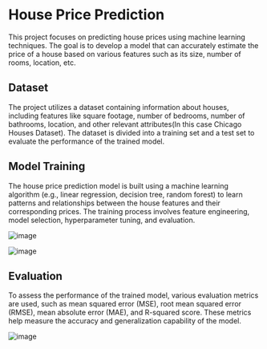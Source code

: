# House Price Prediction

This project focuses on predicting house prices using machine learning techniques. The goal is to develop a model that can accurately estimate the price of a house based on various features such as its size, number of rooms, location, etc.

## Dataset

The project utilizes a dataset containing information about houses, including features like square footage, number of bedrooms, number of bathrooms, location, and other relevant attributes(In this case Chicago Houses Dataset). The dataset is divided into a training set and a test set to evaluate the performance of the trained model.

## Model Training

The house price prediction model is built using a machine learning algorithm (e.g., linear regression, decision tree, random forest) to learn patterns and relationships between the house features and their corresponding prices. The training process involves feature engineering, model selection, hyperparameter tuning, and evaluation.

![image](https://github.com/rajath008/house-price-prediction-python/assets/106469287/62af98c3-7828-4c58-9c5f-0e6445f4efb7)

![image](https://github.com/rajath008/house-price-prediction-python/assets/106469287/b50d3237-04f0-4154-863f-4fa330f6ae9b)



## Evaluation

To assess the performance of the trained model, various evaluation metrics are used, such as mean squared error (MSE), root mean squared error (RMSE), mean absolute error (MAE), and R-squared score. These metrics help measure the accuracy and generalization capability of the model.

![image](https://github.com/rajath008/house-price-prediction-python/assets/106469287/5d0a4cba-bf28-4530-abe8-1517ab9d1eab)

